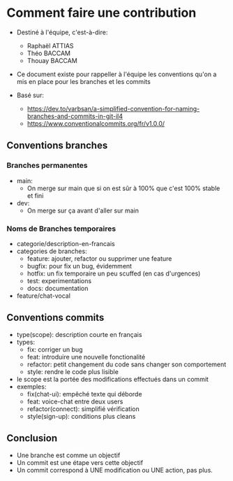 # Comment faire une contribution
* Destiné à l'équipe, c'est-à-dire:
    * Raphaël ATTIAS
    * Théo BACCAM
    * Thouay BACCAM

* Ce document existe pour rappeller à l'équipe les conventions qu'on a mis en place pour les branches et les commits
* Basé sur:
    * https://dev.to/varbsan/a-simplified-convention-for-naming-branches-and-commits-in-git-il4
    * https://www.conventionalcommits.org/fr/v1.0.0/

## Conventions branches

### Branches permanentes
* main:
    * On merge sur main que si on est sûr à 100% que c'est 100% stable et fini
* dev:
    * On merge sur ça avant d'aller sur main

### Noms de Branches temporaires
* categorie/description-en-francais
* categories de branches:
    * feature: ajouter, refactor ou supprimer une feature
    * bugfix: pour fix un bug, évidemment
    * hotfix: un fix temporaire un peu scuffed (en cas d'urgences)
    * test: experimentations
    * docs: documentation
* feature/chat-vocal

## Conventions commits
* type(scope): description courte en français
* types:
    * fix: corriger un bug
    * feat: introduire une nouvelle fonctionalité
    * refactor: petit changement du code sans changer son comportement
    * style: rendre le code plus lisible
* le scope est la portée des modifications effectués dans un commit
* exemples:
    * fix(chat-ui): empêché texte qui déborde
    * feat: voice-chat entre deux users
    * refactor(connect): simplifié vérification
    * style(sign-up): conditions plus cleans

## Conclusion
* Une branche est comme un objectif
* Un commit est une étape vers cette objectif
* Un commit correspond à UNE modification ou UNE action, pas plus.